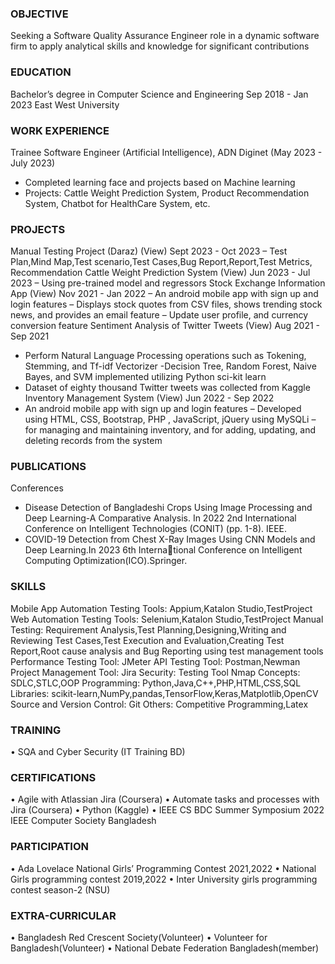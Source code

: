### OBJECTIVE
Seeking a Software Quality Assurance Engineer role in a dynamic software firm to apply analytical skills and knowledge for significant contributions
### EDUCATION
Bachelor’s degree in Computer Science and Engineering Sep 2018 - Jan 2023
East West University
### WORK EXPERIENCE
Trainee Software Engineer (Artificial Intelligence), ADN Diginet (May 2023 - July 2023)
- Completed learning face and projects based on Machine learning
- Projects: Cattle Weight Prediction System, Product Recommendation System, Chatbot for HealthCare
System, etc.
### PROJECTS
Manual Testing Project (Daraz) (View) Sept 2023 - Oct 2023
– Test Plan,Mind Map,Test scenario,Test Cases,Bug Report,Report,Test Metrics, Recommendation
Cattle Weight Prediction System (View) Jun 2023 - Jul 2023
– Using pre-trained model and regressors
Stock Exchange Information App (View) Nov 2021 - Jan 2022
– An android mobile app with sign up and login features
– Displays stock quotes from CSV files, shows trending stock news, and provides an email feature
– Update user profile, and currency conversion feature
Sentiment Analysis of Twitter Tweets (View) Aug 2021 - Sep 2021
- Perform Natural Language Processing operations such as Tokening, Stemming, and Tf-idf Vectorizer
-Decision Tree, Random Forest, Naive Bayes, and SVM implemented utilizing Python sci-kit learn
- Dataset of eighty thousand Twitter tweets was collected from Kaggle
Inventory Management System (View) Jun 2022 - Sep 2022
- An android mobile app with sign up and login features
– Developed using HTML, CSS, Bootstrap, PHP , JavaScript, jQuery using MySQLi
– for managing and maintaining inventory, and for adding, updating, and deleting records from the system
### PUBLICATIONS
Conferences
- Disease Detection of Bangladeshi Crops Using Image Processing and Deep Learning-A Comparative Analysis.
In 2022 2nd International Conference on Intelligent Technologies (CONIT) (pp. 1-8). IEEE.
- COVID-19 Detection from Chest X-Ray Images Using CNN Models and Deep Learning.In 2023 6th International Conference on Intelligent Computing Optimization(ICO).Springer.
### SKILLS
Mobile App Automation Testing Tools: Appium,Katalon Studio,TestProject
Web Automation Testing Tools: Selenium,Katalon Studio,TestProject
Manual Testing: Requirement Analysis,Test Planning,Designing,Writing and Reviewing Test Cases,Test Execution and Evaluation,Creating Test Report,Root cause analysis and Bug Reporting using test management tools
Performance Testing Tool: JMeter
API Testing Tool: Postman,Newman
Project Management Tool: Jira
Security: Testing Tool Nmap
Concepts: SDLC,STLC,OOP
Programming: Python,Java,C++,PHP,HTML,CSS,SQL
Libraries: scikit-learn,NumPy,pandas,TensorFlow,Keras,Matplotlib,OpenCV
Source and Version Control: Git
Others: Competitive Programming,Latex
### TRAINING
• SQA and Cyber Security (IT Training BD)
### CERTIFICATIONS
• Agile with Atlassian Jira (Coursera)
• Automate tasks and processes with Jira (Coursera)
• Python (Kaggle)
• IEEE CS BDC Summer Symposium 2022 IEEE Computer Society Bangladesh
### PARTICIPATION
• Ada Lovelace National Girls’ Programming Contest 2021,2022
• National Girls programming contest 2019,2022
• Inter University girls programming contest season-2 (NSU)
### EXTRA-CURRICULAR
• Bangladesh Red Crescent Society(Volunteer)
• Volunteer for Bangladesh(Volunteer)
• National Debate Federation Bangladesh(member)
